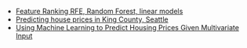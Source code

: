 

- [Feature Ranking RFE, Random Forest, linear models](https://www.kaggle.com/arthurtok/feature-ranking-rfe-random-forest-linear-models)
- [Predicting house prices in King County, Seattle](http://www.awesomestats.in/python-prediction-house-price/)
- [Using Machine Learning to Predict Housing Prices Given Multivariate Input](https://web.stanford.edu/class/cs221/2017/restricted/p-final/ianjones/final.pdf)
